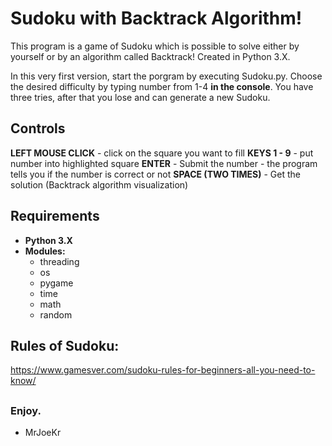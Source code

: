 # Sudoku with Backtrack Algorithm!
This program is a game of Sudoku which is possible to solve either by yourself or by an algorithm called Backtrack!
Created in Python 3.X.

In this very first version, start the porgram by executing Sudoku.py. Choose the desired difficulty by typing number from 1-4 **in the console**.
You have three tries, after that you lose and can generate a new Sudoku.

## Controls
**LEFT MOUSE CLICK** - click on the square you want to fill
**KEYS 1 - 9** - put number into highlighted square
**ENTER** - Submit the number - the program tells you if the number is correct or not
**SPACE (TWO TIMES)** - Get the solution (Backtrack algorithm visualization)

## Requirements
  - **Python 3.X**
  - **Modules:**
    - threading
    - os
    - pygame
    - time
    - math
    - random

## Rules of Sudoku:
https://www.gamesver.com/sudoku-rules-for-beginners-all-you-need-to-know/
##
### Enjoy.
  - MrJoeKr
